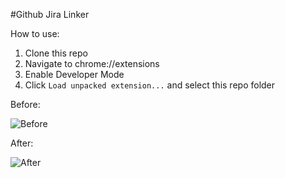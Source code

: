 #Github Jira Linker

How to use:

1. Clone this repo
2. Navigate to chrome://extensions
3. Enable Developer Mode
4. Click `Load unpacked extension...` and select this repo folder

Before:

![Before](https://cloud.githubusercontent.com/assets/775741/3294176/14581512-f5a5-11e3-8b7c-294ad9988e5d.png)

After:

![After](https://cloud.githubusercontent.com/assets/775741/3294183/28f93294-f5a5-11e3-90e5-aea81fa8b942.gif)
